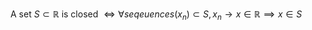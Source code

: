 A set $S \subset \mathbb{R}$ is closed $\iff \forall seqeuences (x_n) \subset S, x_n \rightarrow x \in \mathbb{R} \implies x \in S$
